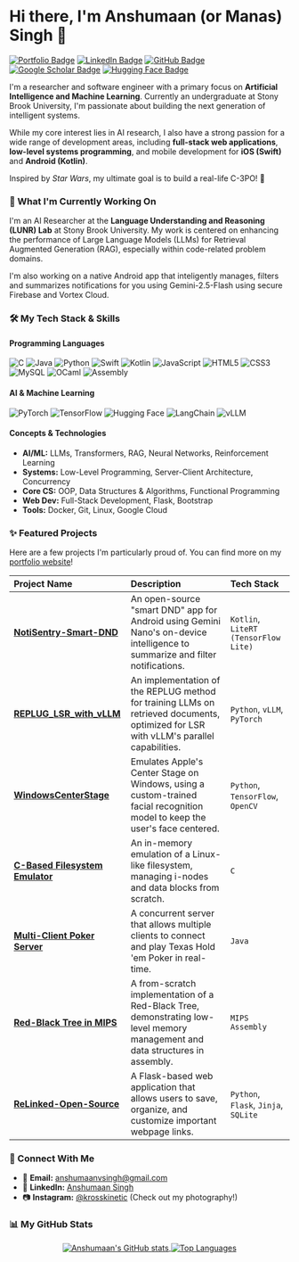 # Hi there, I'm Anshumaan (or Manas) Singh 👋

<a href="https://krosskinetic.github.io/" target="_blank"><img src="https://img.shields.io/badge/Portfolio-krosskinetic.github.io-blue?style=for-the-badge&logo=google-chrome&logoColor=white" alt="Portfolio Badge"/></a>
<a href="https://www.linkedin.com/in/anshumaan-singh-4a9750286/" target="_blank"><img src="https://img.shields.io/badge/LinkedIn-Anshumaan%20Singh-blue?style=for-the-badge&logo=linkedin" alt="LinkedIn Badge"/></a>
<a href="https://github.com/KrossKinetic" target="_blank"><img src="https://img.shields.io/badge/GitHub-KrossKinetic-black?style=for-the-badge&logo=github" alt="GitHub Badge"/></a>
<a href="https://scholar.google.com/citations?user=YYUAX-EAAAAJ&hl=en" target="_blank"><img src="https://img.shields.io/badge/Google_Scholar-Anshumaan%20Singh-white?style=for-the-badge&logo=google-scholar" alt="Google Scholar Badge"/></a>
<a href="https://huggingface.co/KrossKinetic" target="_blank"><img src="https://img.shields.io/badge/Hugging%20Face-KrossKinetic-yellow?style=for-the-badge&logo=hugging-face" alt="Hugging Face Badge"/></a>

I'm a researcher and software engineer with a primary focus on **Artificial Intelligence and Machine Learning**. Currently an undergraduate at Stony Brook University, I'm passionate about building the next generation of intelligent systems.

While my core interest lies in AI research, I also have a strong passion for a wide range of development areas, including **full-stack web applications**, **low-level systems programming**, and mobile development for **iOS (Swift)** and **Android (Kotlin)**.

Inspired by *Star Wars*, my ultimate goal is to build a real-life C-3PO! 🤖

### 🔭 What I'm Currently Working On

I'm an AI Researcher at the **Language Understanding and Reasoning (LUNR) Lab** at Stony Brook University. My work is centered on enhancing the performance of Large Language Models (LLMs) for Retrieval Augmented Generation (RAG), especially within code-related problem domains.

I'm also working on a native Android app that inteligently manages, filters and summarizes notifications for you using Gemini-2.5-Flash using secure Firebase and Vortex Cloud.

### 🛠️ My Tech Stack & Skills

#### Programming Languages
![C](https://img.shields.io/badge/C-A8B9CC?style=for-the-badge&logo=c&logoColor=white)
![Java](https://img.shields.io/badge/Java-ED8B00?style=for-the-badge&logo=openjdk&logoColor=white)
![Python](https://img.shields.io/badge/Python-3776AB?style=for-the-badge&logo=python&logoColor=white)
![Swift](https://img.shields.io/badge/Swift-F05138?style=for-the-badge&logo=swift&logoColor=white)
![Kotlin](https://img.shields.io/badge/Kotlin-7F52FF?style=for-the-badge&logo=kotlin&logoColor=white)
![JavaScript](https://img.shields.io/badge/JavaScript-F7DF1E?style=for-the-badge&logo=javascript&logoColor=black)
![HTML5](https://img.shields.io/badge/HTML5-E34F26?style=for-the-badge&logo=html5&logoColor=white)
![CSS3](https://img.shields.io/badge/CSS3-1572B6?style=for-the-badge&logo=css3&logoColor=white)
![MySQL](https://img.shields.io/badge/MySQL-4479A1?style=for-the-badge&logo=mysql&logoColor=white)
![OCaml](https://img.shields.io/badge/OCaml-EC6813?style=for-the-badge&logo=ocaml&logoColor=white)
![Assembly](https://img.shields.io/badge/MIPS_Assembly-002D62?style=for-the-badge)

#### AI & Machine Learning
![PyTorch](https://img.shields.io/badge/PyTorch-EE4C2C?style=for-the-badge&logo=pytorch&logoColor=white)
![TensorFlow](https://img.shields.io/badge/TensorFlow-FF6F00?style=for-the-badge&logo=tensorflow&logoColor=white)
![Hugging Face](https://img.shields.io/badge/Hugging_Face-FFD21E?style=for-the-badge&logo=huggingface&logoColor=black)
![LangChain](https://img.shields.io/badge/LangChain-020202?style=for-the-badge&logo=langchain&logoColor=white)
![vLLM](https://img.shields.io/badge/vLLM-FDB515?style=for-the-badge)

#### Concepts & Technologies
* **AI/ML:** LLMs, Transformers, RAG, Neural Networks, Reinforcement Learning
* **Systems:** Low-Level Programming, Server-Client Architecture, Concurrency
* **Core CS:** OOP, Data Structures & Algorithms, Functional Programming
* **Web Dev:** Full-Stack Development, Flask, Bootstrap
* **Tools:** Docker, Git, Linux, Google Cloud

### ✨ Featured Projects

Here are a few projects I'm particularly proud of. You can find more on my [portfolio website](https://krosskinetic.github.io/)!

| Project Name                                                                          | Description                                                                                                                           | Tech Stack                            |
| :------------------------------------------------------------------------------------ | :------------------------------------------------------------------------------------------------------------------------------------ | :------------------------------------ |
| **[NotiSentry-Smart-DND](https://github.com/KrossKinetic/NotiSentry-Smart-DND)** | An open-source "smart DND" app for Android using Gemini Nano's on-device intelligence to summarize and filter notifications.      | `Kotlin`, `LiteRT (TensorFlow Lite)`                 |
| **[REPLUG_LSR_with_vLLM](https://github.com/KrossKinetic/REPLUG_LSR_with_vLLM)** | An implementation of the REPLUG method for training LLMs on retrieved documents, optimized for LSR with vLLM's parallel capabilities. | `Python`, `vLLM`, `PyTorch`           |
| **[WindowsCenterStage](https://github.com/KrossKinetic/WindowsCenterStage)** | Emulates Apple's Center Stage on Windows, using a custom-trained facial recognition model to keep the user's face centered.           | `Python`, `TensorFlow`, `OpenCV`      |
| **[C-Based Filesystem Emulator](https://github.com/KrossKinetic/C-Based-Linux-Filesystem-Emulator)**| An in-memory emulation of a Linux-like filesystem, managing i-nodes and data blocks from scratch.                                   | `C`                                   |
| **[Multi-Client Poker Server](https://github.com/KrossKinetic/Multi-Client-Texas-Hold-em-Poker-Server)** | A concurrent server that allows multiple clients to connect and play Texas Hold 'em Poker in real-time.                             | `Java`                                |
| **[Red-Black Tree in MIPS](https://github.com/KrossKinetic/Red-Black-Tree-in-MIPS-Assembly)** | A from-scratch implementation of a Red-Black Tree, demonstrating low-level memory management and data structures in assembly.       | `MIPS Assembly`                       |
| **[ReLinked-Open-Source](https://github.com/KrossKinetic/ReLinked-Open-Source)** | A Flask-based web application that allows users to save, organize, and customize important webpage links.                             | `Python`, `Flask`, `Jinja`, `SQLite`  |

### 🔗 Connect With Me

* 📧 **Email:** [anshumaanvsingh@gmail.com](mailto:anshumaanvsingh@gmail.com)
* 💼 **LinkedIn:** [Anshumaan Singh](https://www.linkedin.com/in/anshumaan-singh-4a9750286/)
* 📷 **Instagram:** [@krosskinetic](https://www.instagram.com/krosskinetic/) (Check out my photography!)

### 📊 My GitHub Stats
<p align="center">
  <a href="https://github.com/anuraghazra/github-readme-stats">
    <img align="center" src="https://github-readme-stats.vercel.app/api?username=KrossKinetic&show_icons=true&theme=tokyonight&rank_icon=github" alt="Anshumaan's GitHub stats" />
  </a>
  <a href="https://github.com/anuraghazra/github-readme-stats">
    <img align="center" src="https://github-readme-stats.vercel.app/api/top-langs/?username=KrossKinetic&layout=compact&theme=tokyonight" alt="Top Languages" />
  </a>
</p>

